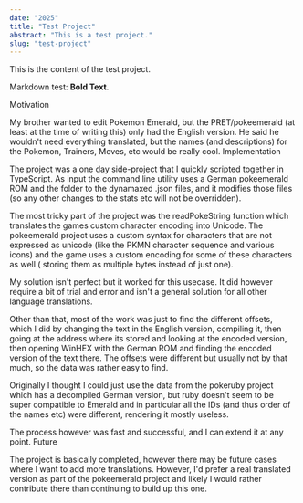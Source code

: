 ```yaml
---
date: "2025"
title: "Test Project"
abstract: "This is a test project."
slug: "test-project"
---
```


This is the content of the test project.

Markdown test: **Bold Text**.

Motivation

My brother wanted to edit Pokemon Emerald, but the PRET/pokeemerald (at least at the time of writing this) only had the
English version. He said he wouldn't need everything translated, but the names (and descriptions) for the Pokemon,
Trainers, Moves, etc would be really cool.
Implementation

The project was a one day side-project that I quickly scripted together in TypeScript. As input the command line utility
uses a German pokeemerald ROM and the folder to the dynamaxed .json files, and it modifies those files (so any other
changes to the stats etc will not be overridden).

The most tricky part of the project was the readPokeString function which translates the games custom character encoding
into Unicode. The pokeemerald project uses a custom syntax for characters that are not expressed as unicode (like the
PKMN character sequence and various icons) and the game uses a custom encoding for some of these characters as well (
storing them as multiple bytes instead of just one).

My solution isn't perfect but it worked for this usecase. It did however require a bit of trial and error and isn't a
general solution for all other language translations.

Other than that, most of the work was just to find the different offsets, which I did by changing the text in the
English version, compiling it, then going at the address where its stored and looking at the encoded version, then
opening WinHEX with the German ROM and finding the encoded version of the text there. The offsets were different but
usually not by that much, so the data was rather easy to find.

Originally I thought I could just use the data from the pokeruby project which has a decompiled German version, but ruby
doesn't seem to be super compatible to Emerald and in particular all the IDs (and thus order of the names etc) were
different, rendering it mostly useless.

The process however was fast and successful, and I can extend it at any point.
Future

The project is basically completed, however there may be future cases where I want to add more translations. However,
I'd prefer a real translated version as part of the pokeemerald project and likely I would rather contribute there than
continuing to build up this one.